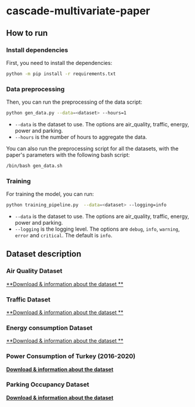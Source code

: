# cascade-multivariate-paper

## How to run

### Install dependencies

First, you need to install the dependencies:

```bash
python -m pip install -r requirements.txt
```

### Data preprocessing

Then, you can run the preprocessing of the data script:

```bash
python gen_data.py --data=<dataset> --hours=1
```

- `--data` is the dataset to use. The options are air_quality, traffic, energy, power and parking.
- `--hours` is the number of hours to aggregate the data.

You can also run the preprocessing script for all the datasets, with the paper's parameters with the following bash script:

```bash
/bin/bash gen_data.sh
```

### Training

For training the model, you can run:

```bash
python training_pipeline.py  --data=<dataset> --logging=info
```

- `--data` is the dataset to use. The options are air_quality, traffic, energy, power and parking.
- `--logging` is the logging level. The options are `debug`, `info`, `warning`,
  `error` and `critical`. The default is `info`.

## Dataset description

### Air Quality Dataset

[**Download & information about the dataset
**](https://www.kaggle.com/datasets/fedesoriano/air-quality-data-set?resource=download)

### Traffic Dataset

[**Download & information about the dataset
**](https://www.kaggle.com/datasets/fedesoriano/traffic-prediction-dataset)

### Energy consumption Dataset

[**Download & information about the dataset
**](https://www.kaggle.com/datasets/robikscube/hourly-energy-consumption?select=PJM_Load_hourly.csv)

### Power Consumption of Turkey (2016-2020)

[**Download & information about the dataset**](https://www.kaggle.com/datasets/hgultekin/hourly-power-consumption-of-turkey-20162020?select=RealTimeConsumption-01012016-04082020.csv)


### Parking Occupancy Dataset

[**Download & information about the dataset**](https://www.kaggle.com/datasets/mypapit/klccparking)
